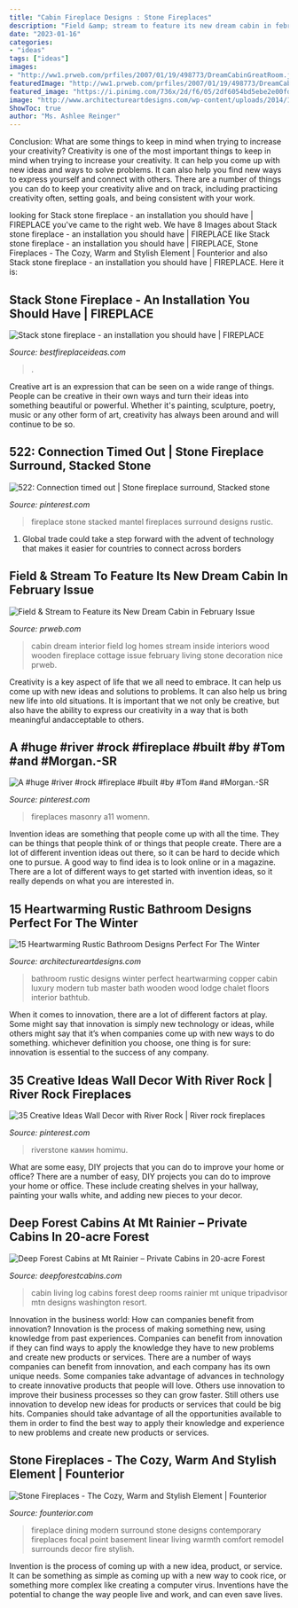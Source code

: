 ```yaml
---
title: "Cabin Fireplace Designs : Stone Fireplaces"
description: "Field &amp; stream to feature its new dream cabin in february issue"
date: "2023-01-16"
categories:
- "ideas"
tags: ["ideas"]
images:
- "http://ww1.prweb.com/prfiles/2007/01/19/498773/DreamCabinGreatRoom.jpg"
featuredImage: "http://ww1.prweb.com/prfiles/2007/01/19/498773/DreamCabinGreatRoom.jpg"
featured_image: "https://i.pinimg.com/736x/2d/f6/05/2df6054bd5ebe2e00fd8a62bfb731477.jpg"
image: "http://www.architectureartdesigns.com/wp-content/uploads/2014/12/15-Heartwarming-Rustic-Bathroom-Designs-Perfect-For-The-Winter-7-630x880.jpg"
ShowToc: true
author: "Ms. Ashlee Reinger"
---
```



Conclusion: What are some things to keep in mind when trying to increase your creativity?
Creativity is one of the most important things to keep in mind when trying to increase your creativity. It can help you come up with new ideas and ways to solve problems. It can also help you find new ways to express yourself and connect with others. There are a number of things you can do to keep your creativity alive and on track, including practicing creativity often, setting goals, and being consistent with your work.

	

		
looking for Stack stone fireplace - an installation you should have | FIREPLACE you've came to the right web. We have 8 Images about Stack stone fireplace - an installation you should have | FIREPLACE like Stack stone fireplace - an installation you should have | FIREPLACE, Stone Fireplaces - The Cozy, Warm and Stylish Element | Founterior and also Stack stone fireplace - an installation you should have | FIREPLACE. Here it is:
		
    
## Stack Stone Fireplace - An Installation You Should Have | FIREPLACE

<img loading=lazy src="https://bestfireplaceideas.com/wp-content/uploads/2015/10/stack-stone-fireplace-diy.jpeg" onerror="this.onerror=null;this.src='https://tse3.mm.bing.net/th?id=OIP._znux9-7gROCrniVfjWGUwHaJ4&amp;pid=15.1';" alt="Stack stone fireplace - an installation you should have | FIREPLACE">

_Source: bestfireplaceideas.com_

>. 

	

Creative art is an expression that can be seen on a wide range of things. People can be creative in their own ways and turn their ideas into something beautiful or powerful. Whether it's painting, sculpture, poetry, music or any other form of art, creativity has always been around and will continue to be so.

    
## 522: Connection Timed Out | Stone Fireplace Surround, Stacked Stone

<img loading=lazy src="https://i.pinimg.com/736x/6e/94/43/6e9443406550c643f30db3d56026b89f--stone-fireplace-designs-stone-fireplace-mantel.jpg" onerror="this.onerror=null;this.src='https://tse2.mm.bing.net/th?id=OIP.BzvqsPBha1kYk4-DzbhzwAHaLE&amp;pid=15.1';" alt="522: Connection timed out | Stone fireplace surround, Stacked stone">

_Source: pinterest.com_

>fireplace stone stacked mantel fireplaces surround designs rustic. 

	

1. Global trade could take a step forward with the advent of technology that makes it easier for countries to connect across borders 

    
## Field &amp; Stream To Feature Its New Dream Cabin In February Issue

<img loading=lazy src="http://ww1.prweb.com/prfiles/2007/01/19/498773/DreamCabinGreatRoom.jpg" onerror="this.onerror=null;this.src='https://tse2.mm.bing.net/th?id=OIP.s7xDcmmozHINAFq33XsaPAHaJQ&amp;pid=15.1';" alt="Field &amp; Stream to Feature its New Dream Cabin in February Issue">

_Source: prweb.com_

>cabin dream interior field log homes stream inside interiors wood wooden fireplace cottage issue february living stone decoration nice prweb. 

	

Creativity is a key aspect of life that we all need to embrace. It can help us come up with new ideas and solutions to problems. It can also help us bring new life into old situations. It is important that we not only be creative, but also have the ability to express our creativity in a way that is both meaningful andacceptable to others.

    
## A #huge #river #rock #fireplace #built #by #Tom #and #Morgan.-SR

<img loading=lazy src="https://i.pinimg.com/736x/2d/f6/05/2df6054bd5ebe2e00fd8a62bfb731477.jpg" onerror="this.onerror=null;this.src='https://tse1.mm.bing.net/th?id=OIP.QpMjxktyU5SfI5UV5ZJCEAHaJ3&amp;pid=15.1';" alt="A #huge #river #rock #fireplace #built #by #Tom #and #Morgan.-SR">

_Source: pinterest.com_

>fireplaces masonry a11 womenn. 

	

Invention ideas are something that people come up with all the time. They can be things that people think of or things that people create. There are a lot of different invention ideas out there, so it can be hard to decide which one to pursue. A good way to find idea is to look online or in a magazine. There are a lot of different ways to get started with invention ideas, so it really depends on what you are interested in.

    
## 15 Heartwarming Rustic Bathroom Designs Perfect For The Winter

<img loading=lazy src="http://www.architectureartdesigns.com/wp-content/uploads/2014/12/15-Heartwarming-Rustic-Bathroom-Designs-Perfect-For-The-Winter-7-630x880.jpg" onerror="this.onerror=null;this.src='https://tse2.mm.bing.net/th?id=OIP.MbzJH5zrnlgczADWoAmdagHaKW&amp;pid=15.1';" alt="15 Heartwarming Rustic Bathroom Designs Perfect For The Winter">

_Source: architectureartdesigns.com_

>bathroom rustic designs winter perfect heartwarming copper cabin luxury modern tub master bath wooden wood lodge chalet floors interior bathtub. 

	

When it comes to innovation, there are a lot of different factors at play. Some might say that innovation is simply new technology or ideas, while others might say that it’s when companies come up with new ways to do something. whichever definition you choose, one thing is for sure: innovation is essential to the success of any company.

    
## 35 Creative Ideas Wall Decor With River Rock | River Rock Fireplaces

<img loading=lazy src="https://i.pinimg.com/736x/43/0f/ad/430fade3755d46f3fcc861f1734a4f51.jpg" onerror="this.onerror=null;this.src='https://tse1.mm.bing.net/th?id=OIP.UQEoXAcOTkMqmJirB1Rk9QHaMS&amp;pid=15.1';" alt="35 Creative Ideas Wall Decor with River Rock | River rock fireplaces">

_Source: pinterest.com_

>riverstone камин homimu. 

	

What are some easy, DIY projects that you can do to improve your home or office?
There are a number of easy, DIY projects you can do to improve your home or office. These include creating shelves in your hallway, painting your walls white, and adding new pieces to your decor.

    
## Deep Forest Cabins At Mt Rainier – Private Cabins In 20-acre Forest

<img loading=lazy src="http://deepforestcabins.com/wp-content/uploads/2016/05/slide-home-LC.jpg" onerror="this.onerror=null;this.src='https://tse2.mm.bing.net/th?id=OIP.FoSOCNL98s61dphHVJmZMwHaEU&amp;pid=15.1';" alt="Deep Forest Cabins at Mt Rainier – Private Cabins in 20-acre Forest">

_Source: deepforestcabins.com_

>cabin living log cabins forest deep rooms rainier mt unique tripadvisor mtn designs washington resort. 

	

Innovation in the business world: How can companies benefit from innovation?
Innovation is the process of making something new, using knowledge from past experiences. Companies can benefit from innovation if they can find ways to apply the knowledge they have to new problems and create new products or services. There are a number of ways companies can benefit from innovation, and each company has its own unique needs. Some companies take advantage of advances in technology to create innovative products that people will love. Others use innovation to improve their business processes so they can grow faster. Still others use innovation to develop new ideas for products or services that could be big hits. Companies should take advantage of all the opportunities available to them in order to find the best way to apply their knowledge and experience to new problems and create new products or services.

    
## Stone Fireplaces - The Cozy, Warm And Stylish Element | Founterior

<img loading=lazy src="http://founterior.com/wp-content/uploads/2014/09/Small-dining-room-and-wall-fireplace-with-stone-accents.jpg" onerror="this.onerror=null;this.src='https://tse1.mm.bing.net/th?id=OIP.y29B7zgZdQ5_AB9KyRaWUwHaLH&amp;pid=15.1';" alt="Stone Fireplaces - The Cozy, Warm and Stylish Element | Founterior">

_Source: founterior.com_

>fireplace dining modern surround stone designs contemporary fireplaces focal point basement linear living warmth comfort remodel surrounds decor fire stylish. 

	

Invention is the process of coming up with a new idea, product, or service. It can be something as simple as coming up with a new way to cook rice, or something more complex like creating a computer virus. Inventions have the potential to change the way people live and work, and can even save lives.


